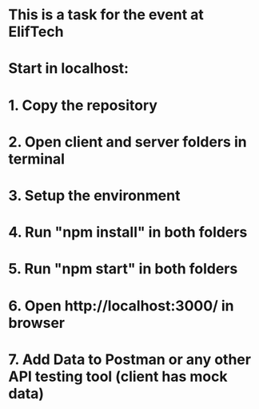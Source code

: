 # This is a task for the event at ElifTech
# Start in localhost:
# 1. Copy the repository
# 2. Open client and server folders in terminal
# 3. Setup the environment
# 4. Run "npm install" in both folders
# 5. Run "npm start" in both folders
# 6. Open http://localhost:3000/ in browser
# 7. Add Data to Postman or any other API testing tool (client has mock data)